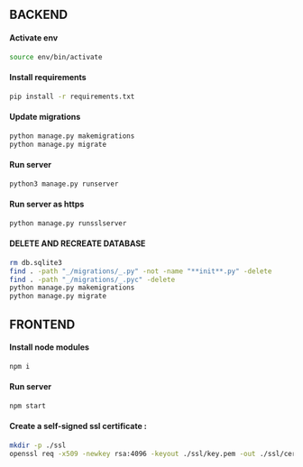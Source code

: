 ## BACKEND

#### Activate env

```sh
source env/bin/activate
```

#### Install requirements

```sh
pip install -r requirements.txt
```

#### Update migrations

```sh
python manage.py makemigrations
python manage.py migrate
```

#### Run server

```sh
python3 manage.py runserver
```

#### Run server as https

```sh
python manage.py runsslserver
```

#### DELETE AND RECREATE DATABASE

```sh
rm db.sqlite3
find . -path "_/migrations/_.py" -not -name "**init**.py" -delete
find . -path "_/migrations/_.pyc" -delete
python manage.py makemigrations
python manage.py migrate
```

## FRONTEND

#### Install node modules

```sh
npm i
```

#### Run server

```sh
npm start
```

#### Create a self-signed ssl certificate :

```sh
mkdir -p ./ssl
openssl req -x509 -newkey rsa:4096 -keyout ./ssl/key.pem -out ./ssl/cert.pem -days 365 -nodes
```
